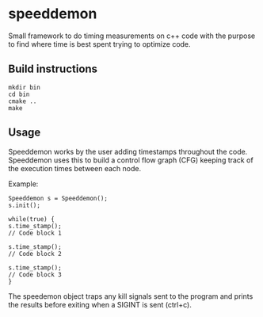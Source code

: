 # speeddemon
Small framework to do timing measurements on c++ code with the purpose to find where time is best spent trying to optimize code.

## Build instructions

```
mkdir bin
cd bin
cmake ..
make
```
## Usage

Speeddemon works by the user adding timestamps throughout the code. Speeddemon uses this to build a control flow graph (CFG) keeping track of the execution times between each node.

Example:
```
Speeddemon s = Speeddemon();
s.init();

while(true) {
s.time_stamp();
// Code block 1

s.time_stamp();
// Code block 2

s.time_stamp();
// Code block 3
}
```

The speedemon object traps any kill signals sent to the program and prints the results before exiting when a SIGINT is sent (ctrl+c).

